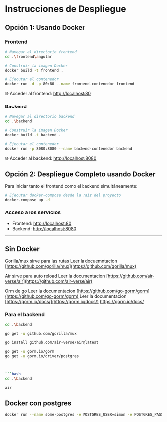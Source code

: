 # Instrucciones de Despliegue

## Opción 1: Usando Docker

### Frontend

```bash
# Navegar al directorio frontend
cd .\frontend\angular

# Construir la imagen Docker
docker build -t frontend .

# Ejecutar el contenedor
docker run -d -p 80:80 --name frontend-contenedor frontend
```

🌐 Acceder al frontend: [http://localhost:80](http://localhost:80)

### Backend

```bash
# Navegar al directorio backend
cd .\backend

# Construir la imagen Docker
docker build -t backend .

# Ejecutar el contenedor
docker run -p 8080:8080 --name backend-contenedor backend
```

🌐 Acceder al backend: [http://localhost:8080](http://localhost:8080)

## Opción 2: Despliegue Completo usando Docker

Para iniciar tanto el frontend como el backend simultáneamente:

```bash
# Ejecutar docker-compose desde la raíz del proyecto
docker-compose up -d
```

### Acceso a los servicios

- Frontend: [http://localhost:80](http://localhost:80)
- Backend: [http://localhost:8080](http://localhost:8080)

---

## Sin Docker

Gorilla/mux sirve para las rutas
Leer la docuemntacion [https://github.com/gorilla/mux](https://github.com/gorilla/mux)

Air sirve para auto reload
Leer la documentacion [https://github.com/air-verse/air](https://github.com/air-verse/air)

Orm de go
Leer la documentacion [https://github.com/go-gorm/gorm](https://github.com/go-gorm/gorm)
Leer la documentacion [https://gorm.io/docs/](https://gorm.io/docs/)
https://gorm.io/docs/

### Para el backend

````bash
cd .\backend

go get -u github.com/gorilla/mux

go install github.com/air-verse/air@latest

go get -u gorm.io/gorm
go get -u gorm.io/driver/postgres



```bash
cd .\backend

air
````

## Docker con postgres

```bash
docker run --name some-postgres -e POSTGRES_USER=simon -e POSTGRES_PASSWORD=simonpepe -p 5432:5432 -d postgres

```
